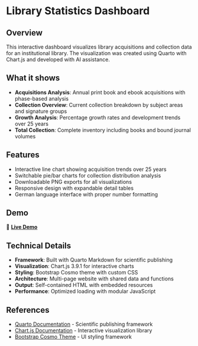 # Library Statistics Dashboard

## Overview

This interactive dashboard visualizes library acquisitions and collection data for an institutional library. The visualization was created using Quarto with Chart.js and developed with AI assistance.

## What it shows

- **Acquisitions Analysis**: Annual print book and ebook acquisitions with phase-based analysis
- **Collection Overview**: Current collection breakdown by subject areas and signature groups  
- **Growth Analysis**: Percentage growth rates and development trends over 25 years
- **Total Collection**: Complete inventory including books and bound journal volumes

## Features

- Interactive line chart showing acquisition trends over 25 years
- Switchable pie/bar charts for collection distribution analysis
- Downloadable PNG exports for all visualizations
- Responsive design with expandable detail tables
- German language interface with proper number formatting

## Demo

🔗 **[Live Demo](https://thomasgerdes.github.io/library-statistics/)**

## Technical Details

- **Framework**: Built with Quarto Markdown for scientific publishing
- **Visualization**: Chart.js 3.9.1 for interactive charts
- **Styling**: Bootstrap Cosmo theme with custom CSS
- **Architecture**: Multi-page website with shared data and functions
- **Output**: Self-contained HTML with embedded resources
- **Performance**: Optimized loading with modular JavaScript

## References

- [Quarto Documentation](https://quarto.org/) - Scientific publishing framework
- [Chart.js Documentation](https://www.chartjs.org/docs/) - Interactive visualization library
- [Bootstrap Cosmo Theme](https://bootswatch.com/cosmo/) - UI styling framework
